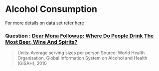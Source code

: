 # Alcohol Consumption 

For more details on data set refer [here](https://github.com/fivethirtyeight/data/tree/master/alcohol-consumption)

### Question : [Dear Mona Followup: Where Do People Drink The Most Beer, Wine And Spirits?](https://fivethirtyeight.com/features/dear-mona-followup-where-do-people-drink-the-most-beer-wine-and-spirits/)




> Units: Average serving sizes per person Source: World Health Organisation, Global Information System on Alcohol and Health (GISAH), 2010
